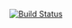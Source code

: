 [![Build Status](https://travis-ci.com/c0d3d/easy-plugins.svg?token=WCZtmkmGWRwQ4rzxFg7j&branch=master)](https://travis-ci.com/c0d3d/easy-plugins)